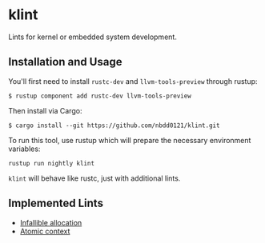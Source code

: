 klint
=====

Lints for kernel or embedded system development.

## Installation and Usage

You'll first need to install `rustc-dev` and `llvm-tools-preview` through rustup:
```console
$ rustup component add rustc-dev llvm-tools-preview
```

Then install via Cargo:
```console
$ cargo install --git https://github.com/nbdd0121/klint.git
```

To run this tool, use rustup which will prepare the necessary environment variables:
```
rustup run nightly klint
```

`klint` will behave like rustc, just with additional lints.

## Implemented Lints

* [Infallible allocation](doc/infallible_allocation.md)
* [Atomic context](doc/atomic_context.md)
